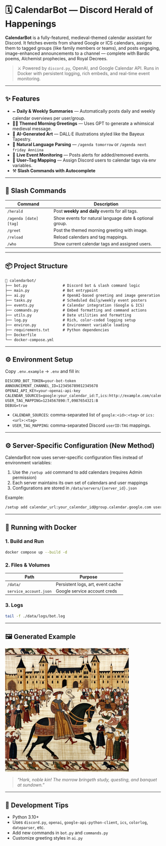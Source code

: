 # 🗓️ CalendarBot — Discord Herald of Happenings

**CalendarBot** is a fully-featured, medieval-themed calendar assistant for Discord. It fetches events from shared Google or ICS calendars, assigns them to tagged groups (like family members or teams), and posts engaging, image-enhanced announcements to a channel — complete with Bardic poems, Alchemist prophecies, and Royal Decrees.

> ⚔️ Powered by `discord.py`, OpenAI, and Google Calendar API. Runs in Docker with persistent logging, rich embeds, and real-time event monitoring.

---

## ✨ Features

- 🗕️ **Daily & Weekly Summaries** — Automatically posts daily and weekly calendar overviews per user/group.
- 🤹‍♂️ **Themed Morning Greetings** — Uses GPT to generate a whimsical medieval message.
- 🎨 **AI-Generated Art** — DALL·E illustrations styled like the Bayeux Tapestry.
- 🧠 **Natural Language Parsing** — `/agenda tomorrow` or `/agenda next friday Anniina`
- 🔀 **Live Event Monitoring** — Posts alerts for added/removed events.
- 🧩 **User–Tag Mapping** — Assign Discord users to calendar tags via env variables.
- ⚒️ **Slash Commands with Autocomplete**

---

## 🚀 Slash Commands

| Command           | Description |
|------------------|-------------|
| `/herald`         | Post **weekly and daily** events for all tags. |
| `/agenda [date] [tag]` | Show events for natural language date & optional group. |
| `/greet`          | Post the themed morning greeting with image. |
| `/reload`         | Reload calendars and tag mappings. |
| `/who`            | Show current calendar tags and assigned users. |

---

## 📦 Project Structure

```
📁 calendarbot/
├── bot.py                # Discord bot & slash command logic
├── main.py               # Bot entrypoint
├── ai.py                 # OpenAI-based greeting and image generation
├── tasks.py              # Scheduled daily/weekly event posters
├── events.py             # Calendar integration (Google & ICS)
├── commands.py           # Embed formatting and command actions
├── utils.py              # Date utilities and formatting
├── log.py                # Rich, color-coded logging setup
├── environ.py            # Environment variable loading
├── requirements.txt      # Python dependencies
├── Dockerfile
└── docker-compose.yml
```

---

## ⚙️ Environment Setup

Copy `.env.example` → `.env` and fill in:

```env
DISCORD_BOT_TOKEN=your-bot-token
ANNOUNCEMENT_CHANNEL_ID=123456789012345678
OPENAI_API_KEY=your-openai-api-key
CALENDAR_SOURCES=google:your_calendar_id:T,ics:http://example.com/calendar.ics:B
USER_TAG_MAPPING=1234567890:T,0987654321:B
DEBUG=true
```

- `CALENDAR_SOURCES`: comma-separated list of `google:<id>:<tag>` or `ics:<url>:<tag>`
- `USER_TAG_MAPPING`: comma-separated Discord `userID:TAG` mappings.

---

## ⚙️ Server-Specific Configuration (New Method)

CalendarBot now uses server-specific configuration files instead of environment variables:

1. Use the `/setup add` command to add calendars (requires Admin permission)
2. Each server maintains its own set of calendars and user mappings
3. Configurations are stored in `/data/servers/{server_id}.json`

Example:
```bash
/setup add calendar_url:your_calendar_id@group.calendar.google.com user:@username
```

---

## 🐋 Running with Docker

### 1. Build and Run

```bash
docker compose up --build -d
```

### 2. Files & Volumes

| Path                  | Purpose                           |
|-----------------------|-----------------------------------|
| `/data/`              | Persistent logs, art, event cache |
| `service_account.json`| Google service account creds      |

### 3. Logs

```bash
tail -f ./data/logs/bot.log
```

---

## 🖼️ Generated Example

<img src="example.png" width="400"/>

> _“Hark, noble kin! The morrow bringeth study, questing, and banquet at sundown.”_

---

## 🧪 Development Tips

- Python 3.10+
- Uses `discord.py`, `openai`, `google-api-python-client`, `ics`, `colorlog`, `dateparser`, etc.
- Add new commands in `bot.py` and `commands.py`
- Customize greeting styles in `ai.py`